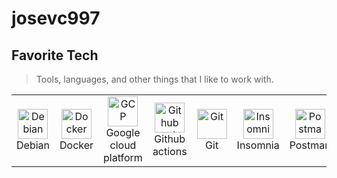 # josevc997

<h2 align="left" id="josevc997-tech">Favorite Tech</h2>

> Tools, languages, and other things that I like to work with.

<table>
  <tr>
    <td align="center"  width="96">
      <a href="#josevc997-tech">
        <img src="https://api.iconify.design/logos:debian.svg" width="48" height="48" alt="Debian" />
      </a>
      <br>Debian
    </td>
    <td align="center" width="96"> 
      <a href="#josevc997-tech" >
        <img src="https://api.iconify.design/logos:docker-icon.svg" width="48" height="48" alt="Docker" />
      </a>
      <br>Docker
    </td>
    <td align="center" width="96"> 
      <a href="#josevc997-tech" >
        <img src="https://api.iconify.design/logos:google-cloud.svg" width="48" height="48" alt="GCP" />
      </a>
      <br>Google cloud platform
    </td>
    <td align="center" width="96"> 
      <a href="#josevc997-tech" >
        <img src="https://api.iconify.design/logos:github-actions.svg" width="48" height="48" alt="Github actions" />
      </a>
      <br>Github actions
    </td>
    <td align="center" width="96"> 
      <a href="#josevc997-tech" >
        <img src="https://api.iconify.design/logos:git-icon.svg" width="48" height="48" alt="Git" />
      </a>
      <br>Git
    </td>
    <td align="center" width="96"> 
      <a href="#josevc997-tech" >
        <img src="https://api.iconify.design/logos:insomnia.svg" width="48" height="48" alt="Insomnia" />
      </a>
      <br>Insomnia
    </td>
    <td align="center" width="96"> 
      <a href="#josevc997-tech" >
        <img src="https://api.iconify.design/logos:postman-icon.svg" width="48" height="48" alt="Postman" />
      </a>
      <br>Postman
    </td>
    <td align="center" width="96">
      <a href="#josevc997-tech">
        <img src="https://api.iconify.design/logos:python.svg" width="48" height="48" alt="Python" />
      </a>
      <br>Python
    </td>
    <td align="center" width="96">
      <a href="#josevc997-tech">
        <img src="https://api.iconify.design/logos:typescript-icon.svg" width="48" height="48" alt="TypeScript" />
      </a>
      <br>TypeScript
    </td>
    <td align="center" width="96">
      <a href="#josevc997-tech">
        <img src="https://api.iconify.design/logos:javascript.svg" width="48" height="48" alt="javascript" />
      </a>
      <br>Javascript
    </td>
    <td align="center" width="96">
      <a href="#josevc997-tech">
        <img src="https://api.iconify.design/logos:vue.svg" width="48" height="48" alt="Vue" />
      </a>
      <br>Vue
    </td>
    <td align="center" width="96">
      <a href="#josevc997-tech">
        <img src="https://api.iconify.design/logos:nuxt-icon.svg" width="48" height="48" alt="nuxt" />
      </a>
      <br>Nuxt
    </td>
    <td align="center" width="96">
      <a href="#josevc997-tech">
        <img src="https://api.iconify.design/logos:react.svg" width="48" height="48" alt="react" />
      </a>
      <br>React
    </td>
    <td align="center" width="96">
      <a href="#josevc997-tech">
        <img src="https://api.iconify.design/logos:nextjs-icon.svg" width="48" height="48" alt="next" />
      </a>
      <br>next
    </td>
    <td align="center" width="96">
      <a href="#josevc997-tech">
        <img src="https://api.iconify.design/logos:html-5.svg" width="48" height="48" alt="HTML5" />
      </a>
      <br>HTML5
    </td>
    <td align="center" width="96">
      <a href="#josevc997-tech">
        <img src="https://api.iconify.design/logos:css-3.svg" width="48" height="48" alt="CSS3" />
      </a>
      <br>CSS3
    </td>
    <td align="center" width="96">
      <a href="#josevc997-tech">
        <img src="https://api.iconify.design/logos:css-3.svg" width="48" height="48" alt="CSS3" />
      </a>
      <br>CSS3
    </td>
    <td align="center" width="96">
      <a href="#josevc997-tech">
        <img src="https://api.iconify.design/logos:postgresql.svg" width="48" height="48" alt="PostreSQL" />
      </a>
      <br>PostreSQL
    </td>
  </tr>
</table>
